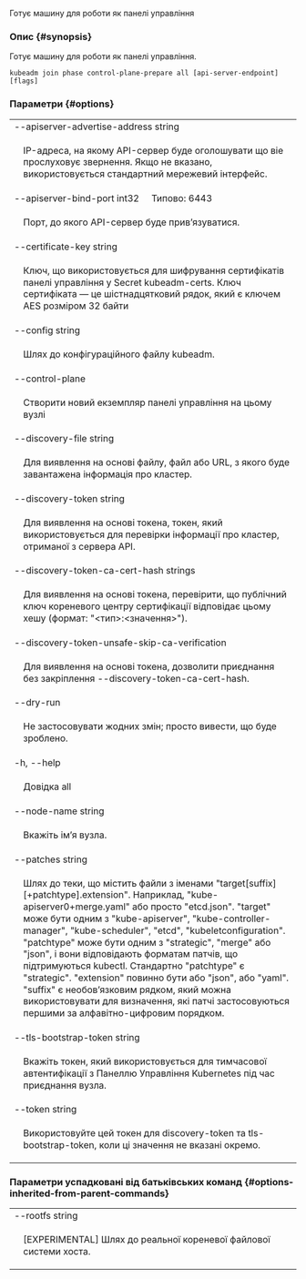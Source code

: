 
Готує машину для роботи як панелі управління

### Опис {#synopsis}

Готує машину для роботи як панелі управління.

```shell
kubeadm join phase control-plane-prepare all [api-server-endpoint] [flags]
```

### Параметри {#options}

<table style="width: 100%; table-layout: fixed;">
    <colgroup>
        <col span="1" style="width: 10px;" />
        <col span="1" />
    </colgroup>
    <tbody>
        <tr>
            <td colspan="2">--apiserver-advertise-address string</td>
        </tr>
        <tr>
            <td></td>
            <td style="line-height: 130%; word-wrap: break-word;"><p>IP-адреса, на якому API-сервер буде оголошувати що віе прослуховує звернення. Якщо не вказано, використовується стандартний мережевий інтерфейс.</p></td>
        </tr>
        <tr>
            <td colspan="2">--apiserver-bind-port int32&nbsp;&nbsp;&nbsp;&nbsp;&nbsp;Типово: 6443</td>
        </tr>
        <tr>
            <td></td>
            <td style="line-height: 130%; word-wrap: break-word;"><p>Порт, до якого API-сервер буде привʼязуватися.</p></td>
        </tr>
        <tr>
            <td colspan="2">--certificate-key string</td>
        </tr>
        <tr>
            <td></td>
            <td style="line-height: 130%; word-wrap: break-word;"><p>Ключ, що використовується для шифрування сертифікатів панелі управління у Secret kubeadm-certs. Ключ сертифіката — це шістнадцятковий рядок, який є ключем AES розміром 32 байти</p></td>
        </tr>
        <tr>
            <td colspan="2">--config string</td>
        </tr>
        <tr>
            <td></td>
            <td style="line-height: 130%; word-wrap: break-word;"><p>Шлях до конфігураційного файлу kubeadm.</p></td>
        </tr>
        <tr>
            <td colspan="2">--control-plane</td>
        </tr>
        <tr>
            <td></td>
            <td style="line-height: 130%; word-wrap: break-word;"><p>Створити новий екземпляр панелі управління на цьому вузлі</p></td>
        </tr>
        <tr>
            <td colspan="2">--discovery-file string</td>
        </tr>
        <tr>
            <td></td>
            <td style="line-height: 130%; word-wrap: break-word;"><p>Для виявлення на основі файлу, файл або URL, з якого буде завантажена інформація про кластер.</p></td>
        </tr>
        <tr>
            <td colspan="2">--discovery-token string</td>
        </tr>
        <tr>
            <td></td>
            <td style="line-height: 130%; word-wrap: break-word;"><p>Для виявлення на основі токена, токен, який використовується для перевірки інформації про кластер, отриманої з сервера API.</p></td>
        </tr>
        <tr>
            <td colspan="2">--discovery-token-ca-cert-hash strings</td>
        </tr>
        <tr>
            <td></td>
            <td style="line-height: 130%; word-wrap: break-word;"><p>Для виявлення на основі токена, перевірити, що публічний ключ кореневого центру сертифікації відповідає цьому хешу (формат: "&lt;тип&gt;:&lt;значення&gt;").</p></td>
        </tr>
        <tr>
            <td colspan="2">--discovery-token-unsafe-skip-ca-verification</td>
        </tr>
        <tr>
            <td></td>
            <td style="line-height: 130%; word-wrap: break-word;"><p>Для виявлення на основі токена, дозволити приєднання без закріплення --discovery-token-ca-cert-hash.</p></td>
        </tr>
        <tr>
            <td colspan="2">--dry-run</td>
        </tr>
        <tr>
            <td></td>
            <td style="line-height: 130%; word-wrap: break-word;"><p>Не застосовувати жодних змін; просто вивести, що буде зроблено.</p></td>
        </tr>
        <tr>
            <td colspan="2">-h, --help</td>
        </tr>
        <tr>
            <td></td>
            <td style="line-height: 130%; word-wrap: break-word;"><p>Довідка all</p></td>
        </tr>
        <tr>
            <td colspan="2">--node-name string</td>
        </tr>
        <tr>
            <td></td>
            <td style="line-height: 130%; word-wrap: break-word;"><p>Вкажіть імʼя вузла.</p></td>
        </tr>
        <tr>
            <td colspan="2">--patches string</td>
        </tr>
        <tr>
            <td></td>
            <td style="line-height: 130%; word-wrap: break-word;"><p>Шлях до теки, що містить файли з іменами &quot;target[suffix][+patchtype].extension&quot;. Наприклад, &quot;kube-apiserver0+merge.yaml&quot; або просто &quot;etcd.json&quot;. &quot;target&quot; може бути одним з &quot;kube-apiserver&quot;, &quot;kube-controller-manager&quot;, &quot;kube-scheduler&quot;, &quot;etcd&quot;, &quot;kubeletconfiguration&quot;. &quot;patchtype&quot; може бути одним з &quot;strategic&quot;, &quot;merge&quot; або &quot;json&quot;, і вони відповідають форматам патчів, що підтримуються kubectl. Стандартно &quot;patchtype&quot; є &quot;strategic&quot;. &quot;extension&quot; повинно бути або &quot;json&quot;, або &quot;yaml&quot;. &quot;suffix&quot; є необовʼязковим рядком, який можна використовувати для визначення, які патчі застосовуються першими за алфавітно-цифровим порядком.</p></td>
        </tr>
        <tr>
            <td colspan="2">--tls-bootstrap-token string</td>
        </tr>
        <tr>
            <td></td>
            <td style="line-height: 130%; word-wrap: break-word;"><p>Вкажіть токен, який використовується для тимчасової автентифікації з Панеллю Управління Kubernetes під час приєднання вузла.</p></td>
        </tr>
        <tr>
            <td colspan="2">--token string</td>
        </tr>
        <tr>
            <td></td>
            <td style="line-height: 130%; word-wrap: break-word;"><p>Використовуйте цей токен для discovery-token та tls-bootstrap-token, коли ці значення не вказані окремо.</p></td>
        </tr>
    </tbody>
</table>

### Параметри успадковані від батьківських команд {#options-inherited-from-parent-commands}

<table style="width: 100%; table-layout: fixed;">
    <colgroup>
        <col span="1" style="width: 10px;" />
        <col span="1" />
    </colgroup>
    <tbody>
        <tr>
            <td colspan="2">--rootfs string</td>
        </tr>
        <tr>
            <td></td>
            <td style="line-height: 130%; word-wrap: break-word;"><p>[EXPERIMENTAL] Шлях до реальної кореневої файлової системи хоста.</p></td>
        </tr>
    </tbody>
</table>

